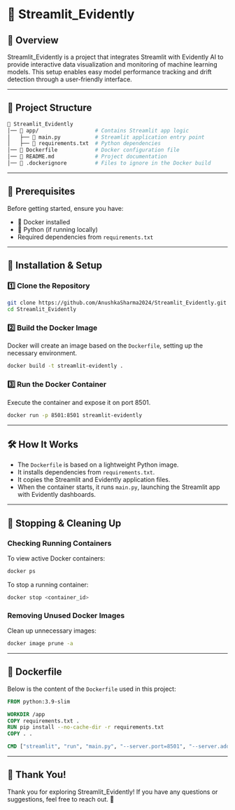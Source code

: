 # 🚀 Streamlit_Evidently

## 🌟 Overview
Streamlit_Evidently is a project that integrates Streamlit with Evidently AI to provide interactive data visualization and monitoring of machine learning models. This setup enables easy model performance tracking and drift detection through a user-friendly interface.

---

## 📂 Project Structure
```bash
📂 Streamlit_Evidently
│── 📂 app/                  # Contains Streamlit app logic
│   ├── 📜 main.py           # Streamlit application entry point
│   ├── 📜 requirements.txt  # Python dependencies
│── 📜 Dockerfile            # Docker configuration file
│── 📖 README.md             # Project documentation
│── 📜 .dockerignore         # Files to ignore in the Docker build
```

---

## 🔧 Prerequisites
Before getting started, ensure you have:
- 🐳 Docker installed
- 🐍 Python (if running locally)
- Required dependencies from `requirements.txt`

---

## 🚀 Installation & Setup
### 1️⃣ Clone the Repository
```bash
git clone https://github.com/AnushkaSharma2024/Streamlit_Evidently.git
cd Streamlit_Evidently
```

### 2️⃣ Build the Docker Image
Docker will create an image based on the `Dockerfile`, setting up the necessary environment.
```bash
docker build -t streamlit-evidently .
```

### 3️⃣ Run the Docker Container
Execute the container and expose it on port 8501.
```bash
docker run -p 8501:8501 streamlit-evidently
```

---

## 🛠️ How It Works
- The `Dockerfile` is based on a lightweight Python image.
- It installs dependencies from `requirements.txt`.
- It copies the Streamlit and Evidently application files.
- When the container starts, it runs `main.py`, launching the Streamlit app with Evidently dashboards.

---

## 🔄 Stopping & Cleaning Up
### Checking Running Containers
To view active Docker containers:
```bash
docker ps
```
To stop a running container:
```bash
docker stop <container_id>
```

### Removing Unused Docker Images
Clean up unnecessary images:
```bash
docker image prune -a
```

---

## 📜 Dockerfile
Below is the content of the `Dockerfile` used in this project:
```Dockerfile
FROM python:3.9-slim

WORKDIR /app
COPY requirements.txt .
RUN pip install --no-cache-dir -r requirements.txt
COPY . .

CMD ["streamlit", "run", "main.py", "--server.port=8501", "--server.address=0.0.0.0"]
```

---

## 🙌 Thank You!
Thank you for exploring Streamlit_Evidently! If you have any questions or suggestions, feel free to reach out. 🚀
